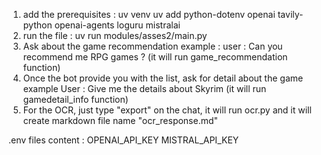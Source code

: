1. add the prerequisites :
   uv venv
   uv add python-dotenv openai tavily-python openai-agents loguru mistralai
2. run the file :
   uv run modules/asses2/main.py
3. Ask about the game recommendation
   example : user : Can you recommend me RPG games ? (it will run game_recommendation function)
4. Once the bot provide you with the list, ask for detail about the game
   example User : Give me the details about Skyrim (it will run gamedetail_info function)
5. For the OCR, just type "export" on the chat, it will run ocr.py and it will create markdown file name "ocr_response.md"

.env files content : 
OPENAI_API_KEY
MISTRAL_API_KEY



